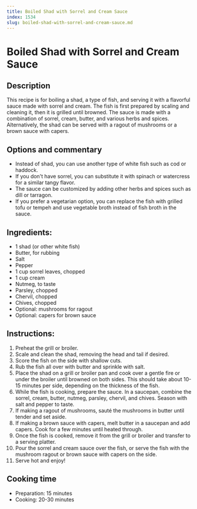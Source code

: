 ```yaml
---
title: Boiled Shad with Sorrel and Cream Sauce
index: 1534
slug: boiled-shad-with-sorrel-and-cream-sauce.md
---
```


# Boiled Shad with Sorrel and Cream Sauce

## Description
This recipe is for boiling a shad, a type of fish, and serving it with a flavorful sauce made with sorrel and cream. The fish is first prepared by scaling and cleaning it, then it is grilled until browned. The sauce is made with a combination of sorrel, cream, butter, and various herbs and spices. Alternatively, the shad can be served with a ragout of mushrooms or a brown sauce with capers.

## Options and commentary
- Instead of shad, you can use another type of white fish such as cod or haddock.
- If you don't have sorrel, you can substitute it with spinach or watercress for a similar tangy flavor.
- The sauce can be customized by adding other herbs and spices such as dill or tarragon.
- If you prefer a vegetarian option, you can replace the fish with grilled tofu or tempeh and use vegetable broth instead of fish broth in the sauce.

## Ingredients:
- 1 shad (or other white fish)
- Butter, for rubbing
- Salt
- Pepper
- 1 cup sorrel leaves, chopped
- 1 cup cream
- Nutmeg, to taste
- Parsley, chopped
- Chervil, chopped
- Chives, chopped
- Optional: mushrooms for ragout
- Optional: capers for brown sauce

## Instructions:
1. Preheat the grill or broiler.
2. Scale and clean the shad, removing the head and tail if desired.
3. Score the fish on the side with shallow cuts.
4. Rub the fish all over with butter and sprinkle with salt.
5. Place the shad on a grill or broiler pan and cook over a gentle fire or under the broiler until browned on both sides. This should take about 10-15 minutes per side, depending on the thickness of the fish. 
6. While the fish is cooking, prepare the sauce. In a saucepan, combine the sorrel, cream, butter, nutmeg, parsley, chervil, and chives. Season with salt and pepper to taste.
7. If making a ragout of mushrooms, sauté the mushrooms in butter until tender and set aside.
8. If making a brown sauce with capers, melt butter in a saucepan and add capers. Cook for a few minutes until heated through.
9. Once the fish is cooked, remove it from the grill or broiler and transfer to a serving platter.
10. Pour the sorrel and cream sauce over the fish, or serve the fish with the mushroom ragout or brown sauce with capers on the side.
11. Serve hot and enjoy!

## Cooking time
- Preparation: 15 minutes
- Cooking: 20-30 minutes